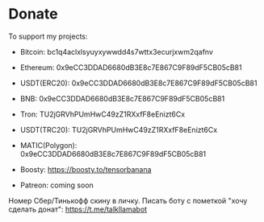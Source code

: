 # Donate

To support my projects:

- Bitcoin: bc1q4aclxlsyuyxywwdd4s7wttx3ecurjxwm2qafnv
- Ethereum: 0x9eCC3DDAD6680dB3E8c7E867C9F89dF5CB05cB81
- USDT(ERC20): 0x9eCC3DDAD6680dB3E8c7E867C9F89dF5CB05cB81
- BNB: 0x9eCC3DDAD6680dB3E8c7E867C9F89dF5CB05cB81
- Tron: TU2jGRVhPUmHwC49zZ1RXxfF8eEnizt6Cx
- USDT(TRC20): TU2jGRVhPUmHwC49zZ1RXxfF8eEnizt6Cx
- MATIC(Polygon): 0x9eCC3DDAD6680dB3E8c7E867C9F89dF5CB05cB81


- Boosty: https://boosty.to/tensorbanana
- Patreon: coming soon

Номер Сбер/Тинькофф скину в личку. Писать боту с пометкой "хочу сделать донат": https://t.me/talkllamabot